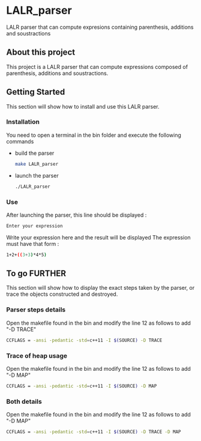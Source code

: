 # LALR_parser
LALR parser that can compute expresions containing parenthesis, additions and soustractions

<!-- About this project -->
## About this project

This project is a LALR parser that can compute expressions composed of parenthesis, additions and soustractions.

<!-- GETTING STARTED -->
## Getting Started

This section will show how to install and use this LALR parser.

### Installation

You need to open a terminal in the bin folder and execute the following commands
* build the parser
  ```sh
  make LALR_parser
  ```

* launch the parser
  ```sh
  ./LALR_parser
  ```

### Use

After launching the parser, this line should be displayed :
   ```sh
   Enter your expression
   ```
Write your expression here and the result will be displayed
The expression must have that form :
   ```sh
   1+2+((3+3)*4*5)
   ```

<!-- TO GO FURTHER -->
## To go FURTHER

This section will show how to display the exact steps taken by the parser, or trace the objects constructed and destroyed.

### Parser steps details

Open the makefile found in the bin and modify the line 12 as follows to add "-D TRACE"
   ```sh
   CCFLAGS = -ansi -pedantic -std=c++11 -I $(SOURCE) -D TRACE
   ```

### Trace of heap usage

Open the makefile found in the bin and modify the line 12 as follows to add "-D MAP"
   ```sh
   CCFLAGS = -ansi -pedantic -std=c++11 -I $(SOURCE) -D MAP
   ```

### Both details

Open the makefile found in the bin and modify the line 12 as follows to add "-D MAP"
   ```sh
   CCFLAGS = -ansi -pedantic -std=c++11 -I $(SOURCE) -D TRACE -D MAP
   ```
